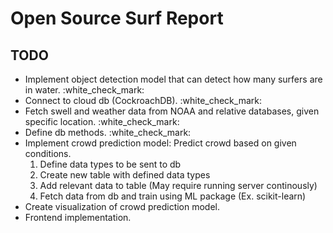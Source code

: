 <h1>Open Source Surf Report</h1>
<h2>TODO</h2>
<ul>
    <li>Implement object detection model that can detect how many surfers are in water. :white_check_mark:</li>
    <li>Connect to cloud db (CockroachDB). :white_check_mark:</li>
    <li>Fetch swell and weather data from NOAA and relative databases, given specific location. :white_check_mark:</li>
    <li>Define db methods. :white_check_mark:</li>
    <li>Implement crowd prediction model: Predict crowd based on given conditions. 
        <ol>
            <li>Define data types to be sent to db</li>
            <li>Create new table with defined data types</li>
            <li>Add relevant data to table (May require running server continously)</li>
            <li>Fetch data from db and train using ML package (Ex. scikit-learn)</li>
        </ol>
    </li>
    <li>Create visualization of crowd prediction model.</li>
    <li>Frontend implementation.</li>
</ul>
